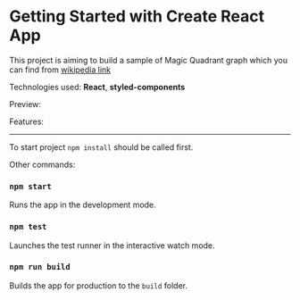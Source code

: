 # Getting Started with Create React App

This project is aiming to build a sample of Magic Quadrant graph which you can find from [wikipedia link](https://en.wikipedia.org/wiki/Magic_Quadrant)

Technologies used: **React**, **styled-components**

Preview:


Features:


<hr> 

To start project `npm install` should be called first. 

Other commands:

### `npm start`

Runs the app in the development mode.

### `npm test`

Launches the test runner in the interactive watch mode.

### `npm run build`

Builds the app for production to the `build` folder.
